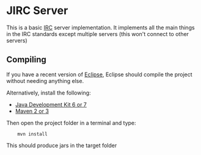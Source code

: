 JIRC Server
===========
This is a basic [IRC](http://en.wikipedia.org/wiki/Internet_Relay_Chat) server implementation.
It implements all the main things in the IRC standards except multiple servers (this won't connect to other servers)

Compiling
---------
If you have a recent version of [Eclipse](http://www.eclipse.org/), Eclipse should compile the project without
needing anything else.

Alternatively, install the following:

*	[Java Development Kit 6 or 7](http://www.oracle.com/technetwork/java/javase/downloads/index.html)
*	[Maven 2 or 3](http://maven.apache.org/)

Then open the project folder in a terminal and type:

		mvn install

This should produce jars in the target folder

